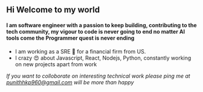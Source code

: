 ## Hi Welcome to my world ##

#### I am software engineer with a passion to keep building, contributing to the tech community, my vigour to code is never going to end no matter AI tools come the Programmer quest is never ending ####

- I am working as a SRE 🧐 for a financial firm from US. 
- I crazy 😍 about Javascript, React, Nodejs, Python, constantly working on new projects apart from work

*If you want to colloborate on interesting technical work please ping me at punithhkp960@gmail.com will be more than happy* 


<!--
**Punithhk/Punithhk** is a ✨ _special_ ✨ repository because its `README.md` (this file) appears on your GitHub profile.

Here are some ideas to get you started:

- 🔭 I’m currently working on ...
- 🌱 I’m currently learning ...
- 👯 I’m looking to collaborate on ...
- 🤔 I’m looking for help with ...
- 💬 Ask me about ...
- 📫 How to reach me: ...
- 😄 Pronouns: ...
- ⚡ Fun fact: ...
-->

